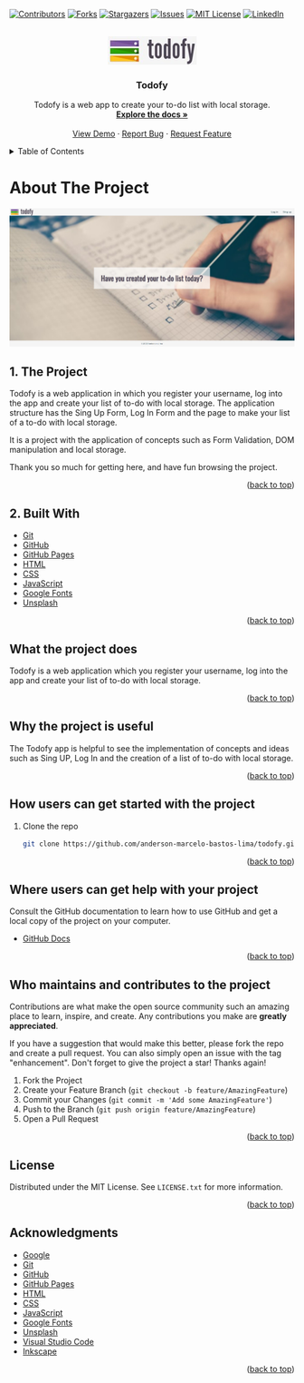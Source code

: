 <div id="top"></div>

<!-- PROJECT SHIELDS -->
<!--
*** I'm using markdown "reference style" links for readability.
*** Reference links are enclosed in brackets [ ] instead of parentheses ( ).
*** See the bottom of this document for the declaration of the reference variables
*** for contributors-url, forks-url, etc. This is an optional, concise syntax you may use.
*** https://www.markdownguide.org/basic-syntax/#reference-style-links
-->
[![Contributors][contributors-shield]][contributors-url]
[![Forks][forks-shield]][forks-url]
[![Stargazers][stars-shield]][stars-url]
[![Issues][issues-shield]][issues-url]
[![MIT License][license-shield]][license-url]
[![LinkedIn][linkedin-shield]][linkedin-url]

<!-- PROJECT LOGO -->
<br />
<div align="center">
  <a href="https://anderson-marcelo-bastos-lima.github.io/todofy/">
    <img src="./resources/docs/logo.jpg" alt="Logo">
  </a>

  <h3 align="center">Todofy</h3>

  <p align="center">
    Todofy is a web app to create your to-do list with local storage.
    <br />
    <a href="https://github.com/anderson-marcelo-bastos-lima/todofy#readme"><strong>Explore the docs »</strong></a>
    <br />
    <br />
    <a href="https://anderson-marcelo-bastos-lima.github.io/todofy/">View Demo</a>
    ·
    <a href="https://github.com/anderson-marcelo-bastos-lima/todofy/issues">Report Bug</a>
    ·
    <a href="https://github.com/anderson-marcelo-bastos-lima/todofy/issues">Request Feature</a>
  </p>
</div>



<!-- TABLE OF CONTENTS -->
<details>
  <summary>Table of Contents</summary>
  <ol>
    <li>
      <a href="#about-the-project">About The Project</a>
      <ul>
        <li><a href="#built-with">The Project</a></li>
        <li><a href="#built-with">Built With</a></li>
      </ul>
    </li>
    <li>
      <a href="#what-the-project-does">What the project does?</a>
    </li>
    <li><a href="#why-the-project-is-useful">Why the project is useful?</a></li>
    <li><a href="#how-users-can-get-started-with-the-project">How users can get started with the project?</a></li>
    <li><a href="#who-maintains-and-contributes-to-the-project">Who maintains and contributes to the project?</a></li>
    <li><a href="#license">License</a></li>
    <li><a href="#acknowledgments">Acknowledgments</a></li>
  </ol>
</details>



<!-- ABOUT THE PROJECT -->
# About The Project

[![Product Name Screen Shot][product-screenshot]](https://anderson-marcelo-bastos-lima.github.io/todofy/)

## 1. The Project 
Todofy is a web application in which you register your username, log into the app and create your list of to-do with local storage. The application structure has the Sing Up Form, Log In Form and the page to make your list of a to-do with local storage.

It is a project with the application of concepts such as Form Validation, DOM manipulation and local storage.

Thank you so much for getting here, and have fun browsing the project.

<p align="right">(<a href="#top">back to top</a>)</p>



## 2. Built With
* [Git](https://git-scm.com/)
* [GitHub](https://github.com/)
* [GitHub Pages](https://pages.github.com/)
* [HTML](https://en.wikipedia.org/wiki/HTML5)
* [CSS](https://en.wikipedia.org/wiki/CSS)
* [JavaScript](https://en.wikipedia.org/wiki/JavaScript)
* [Google Fonts](https://fonts.google.com/)
* [Unsplash](https://unsplash.com/)

<p align="right">(<a href="#top">back to top</a>)</p>



<!-- WHAT THE PROJECT DOES -->
## What the project does

Todofy is a web application which you register your username, log into the app and create your list of to-do with local storage.

<p align="right">(<a href="#top">back to top</a>)</p>



<!-- WHY THE PROJECT IS USEFUL -->
## Why the project is useful

The Todofy app is helpful to see the implementation of concepts and ideas such as Sing UP, Log In and the creation of a list of to-do with local storage.

<p align="right">(<a href="#top">back to top</a>)</p>



<!-- HOW USERS CAN GET STARTED WITH THE PROJECT -->
## How users can get started with the project

1. Clone the repo
   ```sh
   git clone https://github.com/anderson-marcelo-bastos-lima/todofy.git
   ```

<p align="right">(<a href="#top">back to top</a>)</p>



<!-- WHERE USERS CAN GET HELP WITH YOUR PROJECT -->
## Where users can get help with your project

Consult the GitHub documentation to learn how to use GitHub and get a local copy of the project on your computer.

* [GitHub Docs](https://docs.github.com/)

<p align="right">(<a href="#top">back to top</a>)</p>



<!-- WHO MAINTAINS AND CONTRIBUTES TO THE PROJECT -->
## Who maintains and contributes to the project

Contributions are what make the open source community such an amazing place to learn, inspire, and create. Any contributions you make are **greatly appreciated**.

If you have a suggestion that would make this better, please fork the repo and create a pull request. You can also simply open an issue with the tag "enhancement".
Don't forget to give the project a star! Thanks again!

1. Fork the Project
2. Create your Feature Branch (`git checkout -b feature/AmazingFeature`)
3. Commit your Changes (`git commit -m 'Add some AmazingFeature'`)
4. Push to the Branch (`git push origin feature/AmazingFeature`)
5. Open a Pull Request

<p align="right">(<a href="#top">back to top</a>)</p>



<!-- LICENSE -->
## License

Distributed under the MIT License. See `LICENSE.txt` for more information.

<p align="right">(<a href="#top">back to top</a>)</p>



<!-- ACKNOWLEDGMENTS -->
## Acknowledgments

* [Google](https://www.google.com/)
* [Git](https://git-scm.com/)
* [GitHub](https://github.com/)
* [GitHub Pages](https://pages.github.com/)
* [HTML](https://en.wikipedia.org/wiki/HTML5)
* [CSS](https://en.wikipedia.org/wiki/CSS)
* [JavaScript](https://en.wikipedia.org/wiki/JavaScript)
* [Google Fonts](https://fonts.google.com/)
* [Unsplash](https://unsplash.com/)
* [Visual Studio Code](https://code.visualstudio.com/)
* [Inkscape](https://inkscape.org/)

<p align="right">(<a href="#top">back to top</a>)</p>



<!-- MARKDOWN LINKS & IMAGES -->
<!-- https://www.markdownguide.org/basic-syntax/#reference-style-links -->
[contributors-shield]: https://img.shields.io/github/contributors/anderson-marcelo-bastos-lima/todofy.svg?style=for-the-badge
[contributors-url]: https://github.com/anderson-marcelo-bastos-lima/todofy/graphs/contributors
[forks-shield]: https://img.shields.io/github/forks/anderson-marcelo-bastos-lima/todofy.svg?style=for-the-badge
[forks-url]: https://github.com/anderson-marcelo-bastos-lima/todofy/network/members
[stars-shield]: https://img.shields.io/github/stars/anderson-marcelo-bastos-lima/todofy.svg?style=for-the-badge
[stars-url]: https://github.com/anderson-marcelo-bastos-lima/todofy/stargazers
[issues-shield]: https://img.shields.io/github/issues/anderson-marcelo-bastos-lima/todofy.svg?style=for-the-badge
[issues-url]: https://github.com/anderson-marcelo-bastos-lima/todofy/issues
[license-shield]: https://img.shields.io/github/license/anderson-marcelo-bastos-lima/todofy.svg?style=for-the-badge
[license-url]: https://github.com/anderson-marcelo-bastos-lima/todofy/blob/main/LICENSE.txt
[linkedin-shield]: https://img.shields.io/badge/-LinkedIn-black.svg?style=for-the-badge&logo=linkedin&colorB=555
[linkedin-url]: https://www.linkedin.com/in/anderson-marcelo-bastos-lima/
[product-screenshot]: ./resources/docs/screenshot.jpg